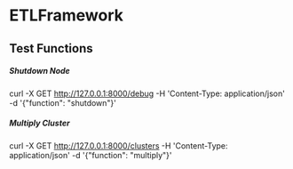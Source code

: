 # ETLFramework

## Test Functions

##### Shutdown Node
curl -X GET http://127.0.0.1:8000/debug -H 'Content-Type: application/json' -d '{"function": "shutdown"}'

##### Multiply Cluster
curl -X GET http://127.0.0.1:8000/clusters -H 'Content-Type: application/json' -d '{"function": "multiply"}'